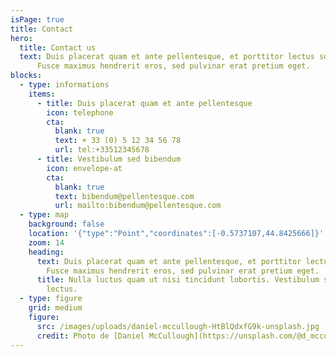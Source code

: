 ```yaml
---
isPage: true
title: Contact
hero:
  title: Contact us
  text: Duis placerat quam et ante pellentesque, et porttitor lectus sollicitudin.
      Fusce maximus hendrerit eros, sed pulvinar erat pretium eget.
blocks:
  - type: informations
    items:
      - title: Duis placerat quam et ante pellentesque
        icon: telephone
        cta:
          blank: true
          text: + 33 (0) 5 12 34 56 78
          url: tel:+33512345678
      - title: Vestibulum sed bibendum
        icon: envelope-at
        cta:
          blank: true
          text: bibendum@pellentesque.com
          url: mailto:bibendum@pellentesque.com
  - type: map
    background: false
    location: '{"type":"Point","coordinates":[-0.5737107,44.8425666]}'
    zoom: 14
    heading:
      text: Duis placerat quam et ante pellentesque, et porttitor lectus sollicitudin.
        Fusce maximus hendrerit eros, sed pulvinar erat pretium eget.
      title: Nulla luctus quam ut nisi tincidunt lobortis. Vestibulum sed bibendum
        lectus.
  - type: figure
    grid: medium
    figure:
      src: /images/uploads/daniel-mccullough-HtBlQdxfG9k-unsplash.jpg
      credit: Photo de [Daniel McCullough](https://unsplash.com/@d_mccullough) sur [Unsplash](https://unsplash.com/)
---
```

